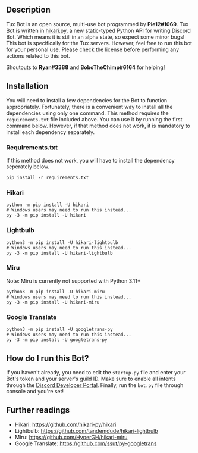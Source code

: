 ## Description
Tux Bot is an open source, multi-use bot programmed by **Pie12#1069**. Tux Bot is written in [hikari.py](https://www.hikari-py.dev/), a new static-typed Python API for writing Discord Bot. Which means it is still in an alpha state, so expect some minor bugs! This bot is specifically for the Tux servers. However, feel free to run this bot for your personal use. Please check the license before performing any actions related to this bot. 

Shoutouts to **Ryan#3388** and **BoboTheChimp#6164** for helping!

## Installation
You will need to install a few dependencies for the Bot to function appropriately. Fortunately, there is a convenient way to install all the dependencies using only one command. This method requires the `requirements.txt` file included above. You can use it by running the first command below. However, if that method does not work, it is mandatory to install each dependency separately.

### Requirements.txt
If this method does not work, you will have to install the dependency seperately below.

```
pip install -r requirements.txt
```

### Hikari

```
python -m pip install -U hikari
# Windows users may need to run this instead...
py -3 -m pip install -U hikari
```

### Lightbulb

```
python3 -m pip install -U hikari-lightbulb
# Windows users may need to run this instead...
py -3 -m pip install -U hikari-lightbulb
```

### Miru
Note: Miru is currently not supported with Python 3.11+ 

```
python3 -m pip install -U hikari-miru
# Windows users may need to run this instead...
py -3 -m pip install -U hikari-miru
```

### Google Translate

```
python3 -m pip install -U googletrans-py
# Windows users may need to run this instead...
py -3 -m pip install -U googletrans-py
```

## How do I run this Bot?
If you haven't already, you need to edit the `startup.py` file and enter your Bot's token and your server's guild ID. Make sure to enable all intents through the [Discord Developer Portal](https://discord.com/developers/applications). Finally, run the `bot.py` file through console and you're set!

## Further readings

- Hikari: https://github.com/hikari-py/hikari
- Lightbulb: https://github.com/tandemdude/hikari-lightbulb
- Miru: https://github.com/HyperGH/hikari-miru
- Google Translate: https://github.com/ssut/py-googletrans
